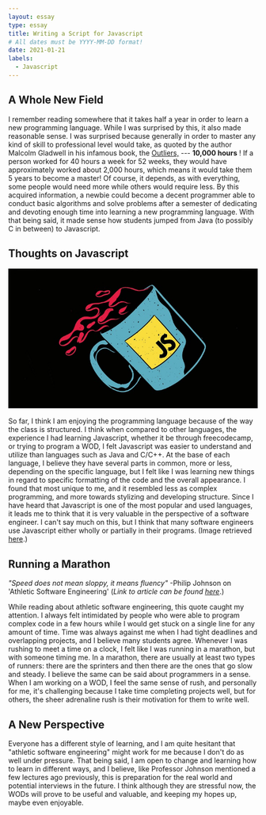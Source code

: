 ```yaml
---
layout: essay
type: essay
title: Writing a Script for Javascript
# All dates must be YYYY-MM-DD format!
date: 2021-01-21
labels:
  - Javascript
---
```


## A Whole New Field

I remember reading somewhere that it takes half a year in order to learn a new programming language. While I was surprised by this, it also made reasonable sense. I was surprised because generally in order to master any kind of skill to professional level would take, as quoted by the author Malcolm Gladwell in his infamous book, the <a href="https://www.amazon.com/Outliers-Story-Success-Malcolm-Gladwell/dp/0316017930">Outliers,</a> --- **10,000 hours** ! If a person worked for 40 hours a week for 52 weeks, they would have approximately worked about 2,000 hours, which means it would take them 5 years to become a master! Of course, it depends, as with everything, some people would need more while others would require less. By this acquired information, a newbie could become a decent programmer able to conduct basic algorithms and solve problems after a semester of dedicating and devoting enough time into learning a new programming language. With that being said, it made sense how students jumped from Java (to possibly C in between) to Javascript.

## Thoughts on Javascript

<img class="ui medium right floated image" src="../images/code2.jpg">

So far, I think I am enjoying the programming language because of the way the class is structured. I think when compared to other languages, the experience I had learning Javascript, whether it be through freecodecamp, or trying to program a WOD, I felt Javascript was easier to understand and utilize than languages such as Java and C/C++. At the base of each language, I believe they have several parts in common, more or less, depending on the specific language, but I felt like I was learning new things in regard to specific formatting of the code and the overall appearance. I found that most unique to me, and it resembled less as complex programming, and more towards stylizing and developing structure. Since I have heard that Javascript is one of the most popular and used languages, it leads me to think that it is very valuable in the perspective of a software engineer. I can't say much on this, but I think that many software engineers use Javascript either wholly or partially in their programs. (Image retrieved <a href="https://images.squarespace-cdn.com/content/v1/58d20c79725e25b221549193/1521098155260-OD3QNLD1RK7DGPWMCUA6/ke17ZwdGBToddI8pDm48kNvT88LknE-K9M4pGNO0Iqd7gQa3H78H3Y0txjaiv_0fDoOvxcdMmMKkDsyUqMSsMWxHk725yiiHCCLfrh8O1z5QPOohDIaIeljMHgDF5CVlOqpeNLcJ80NK65_fV7S1USOFn4xF8vTWDNAUBm5ducQhX-V3oVjSmr829Rco4W2Uo49ZdOtO_QXox0_W7i2zEA/js.jpg?format=2500w">here</a>.)

## Running a Marathon

*"Speed does not mean sloppy, it means fluency"*
-Philip Johnson on 'Athletic Software Engineering' (*Link to article can be found* <a href="https://philipmjohnson.org/essays/athletic-software-engineering.html">*here*</a>.)

While reading about athletic software engineering, this quote caught my attention. I always felt intimidated by people who were able to program complex code in a few hours while I would get stuck on a single line for any amount of time. Time was always against me when I had tight deadlines and overlapping projects, and I believe many students agree. Whenever I was rushing to meet a time on a clock, I felt like I was running in a marathon, but with someone timing me. In a marathon, there are usually at least two types of runners: there are the sprinters and then there are the ones that go slow and steady. I believe the same can be said about programmers in a sense. When I am working on a WOD, I feel the same sense of rush, and personally for me, it's challenging because I take time completing projects well, but for others, the sheer adrenaline rush is their motivation for them to write well.

## A New Perspective

Everyone has a different style of learning, and I am quite hesitant that "athletic software engineering" might work for me because I don't do as well under pressure. That being said, I am open to change and learning how to learn in different ways, and I believe, like Professor Johnson mentioned a few lectures ago previously, this is preparation for the real world and potential interviews in the future. I think although they are stressful now, the WODs will prove to be useful and valuable, and keeping my hopes up, maybe even enjoyable.
